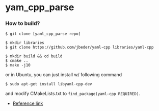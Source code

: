 # yam_cpp_parse

### How to build?

```console
$ git clone [yaml_cpp_parse repo]

$ mkdir libraries
$ git clone https://github.com/jbeder/yaml-cpp libraries/yaml-cpp

$ mkdir build && cd build
$ cmake ..
$ make -j10
```

or in Ubuntu, you can just install w/ following command

```
$ sudo apt-get install libyaml-cpp-dev
```

and modify CMakeLists.txt to ```find_package(yaml-cpp REQUIRED)```.


* [Reference link](https://www.reddit.com/r/cpp_questions/comments/bdxcp0/im_a_beginner_to_c_help_me_install_and_use/)
